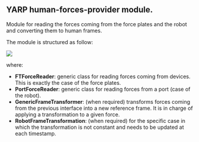 ## YARP human-forces-provider module.

Module for reading the forces coming from the force plates and the robot and converting them to human frames.

The module is structured as follow:

<img src="https://github.com/claudia-lat/human-dynamics-estimation/blob/READMEimproving/misc/human-forces-provider.png">

where:
- **FTForceReader**: generic class for reading forces coming from devices. This is exactly the case of the force plates.
- **PortForceReader**: generic class for reading forces from a port (case of the robot).
- **GenericFrameTransformer**: (when required) transforms forces coming from the previous interface into a new reference frame. It is in charge of applying a transformation to a given force.
- **RobotFrameTransformation**: (when required) for the specific case in which the transformation is not constant and needs to be updated at each timestamp.